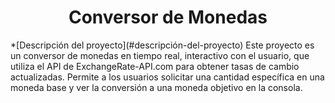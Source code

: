 <h1 align="center"> Conversor de Monedas </h1>
*[Descripción del proyecto](#descripción-del-proyecto) 
Este proyecto es un conversor de monedas en tiempo real, interactivo con el usuario, que utiliza el API de ExchangeRate-API.com para obtener tasas de cambio actualizadas. Permite a los usuarios solicitar una cantidad específica en una moneda base y ver la conversión a una moneda objetivo en la consola.
